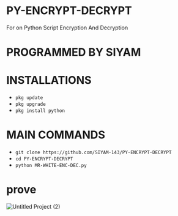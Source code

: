 # PY-ENCRYPT-DECRYPT
For on Python Script Encryption And Decryption 

# PROGRAMMED BY SIYAM

# INSTALLATIONS

- `pkg update`
- `pkg upgrade`
- `pkg install python`

# MAIN COMMANDS
- `git clone https://github.com/SIYAM-143/PY-ENCRYPT-DECRYPT`
- `cd PY-ENCRYPT-DECRYPT`
- `python MR-WHITE-ENC-DEC.py`


# prove
![Untitled Project (2)](https://i.postimg.cc/R0KG7nbs/IMG-20240229-090027.jpg)
